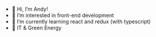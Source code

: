 - 👋 Hi, I’m Andy!
- 👀 I’m interested in front-end development
- 🌱 I’m currently learning react and redux (with typescript)
- 💞️ IT & Green Energy


<!---
AndyTheMoonWalker/AndyTheMoonWalker is a ✨ special ✨ repository because its `README.md` (this file) appears on your GitHub profile.
You can click the Preview link to take a look at your changes.
--->
